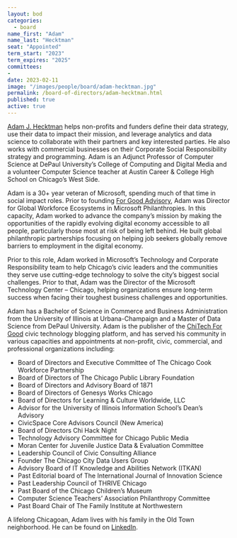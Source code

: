 ```yaml
---
layout: bod
categories: 
  - board
name_first: "Adam"
name_last: "Hecktman"
seat: "Appointed"
term_start: "2023"
term_expires: "2025"
committees:
- 
date: 2023-02-11
image: "/images/people/board/adam-hecktman.jpg"
permalink: /board-of-directors/adam-hecktman.html
published: true
active: true
---
```


[Adam J. Hecktman](https://www.linkedin.com/in/adamhecktman) helps non-profits and funders define their data strategy, use their data to impact their mission, and leverage analytics and data science to collaborate with their partners and key interested parties.  He also works with commercial businesses on their Corporate Social Responsibility strategy and programming. Adam is an Adjunct Professor of Computer Science at DePaul University’s College of Computing and Digital Media and a volunteer Computer Science teacher at Austin Career & College High School on Chicago’s West Side.

Adam is a 30+ year veteran of Microsoft, spending much of that time in social impact roles. Prior to founding [For Good Advisory](https://forgood.io/), Adam was Director for Global Workforce Ecosystems in Microsoft Philanthropies.  In this capacity, Adam worked to advance the company’s mission by making the opportunities of the rapidly evolving digital economy accessible to all people, particularly those most at risk of being left behind.  He built global philanthropic partnerships focusing on helping job seekers globally remove barriers to employment in the digital economy.

Prior to this role, Adam worked in Microsoft’s Technology and Corporate Responsibility team to help Chicago’s civic leaders and the communities they serve use cutting-edge technology to solve the city’s biggest social challenges.  Prior to that, Adam was the Director of the Microsoft Technology Center – Chicago, helping organizations ensure long-term success when facing their toughest business challenges and opportunities. 

Adam has a Bachelor of Science in Commerce and Business Administration from the University of Illinois at Urbana-Champaign and a Master of Data Science from DePaul University.  Adam is the publisher of the [ChiTech For Good](https://chitechforgood.com/) civic technology blogging platform, and has served his community in various capacities and appointments at non-profit, civic, commercial, and professional organizations including: 

* Board of Directors and Executive Committee of The Chicago Cook Workforce Partnership 
* Board of Directors of The Chicago Public Library Foundation
* Board of Directors and Advisory Board of 1871
* Board of Directors of Genesys Works Chicago
* Board of Directors for Learning & Culture Worldwide, LLC
* Advisor for the University of Illinois Information School’s Dean’s Advisory
* CivicSpace Core Advisors Council (New America)
* Board of Directors Chi Hack Night
* Technology Advisory Committee for Chicago Public Media
* Moran Center for Juvenile Justice Data & Evaluation Committee
* Leadership Council of Civic Consulting Alliance
* Founder The Chicago City Data Users Group
* Advisory Board of IT Knowledge and Abilities Network (ITKAN)
* Past Editorial board of The International Journal of Innovation Science
* Past Leadership Council of THRIVE Chicago
* Past Board of the Chicago Children’s Museum
* Computer Science Teachers’ Association Philanthropy Committee
* Past Board Chair of The Family Institute at Northwestern 


A lifelong Chicagoan, Adam lives with his family in the Old Town neighborhood.  He can be found on [LinkedIn](https://www.linkedin.com/in/adamhecktman).  
